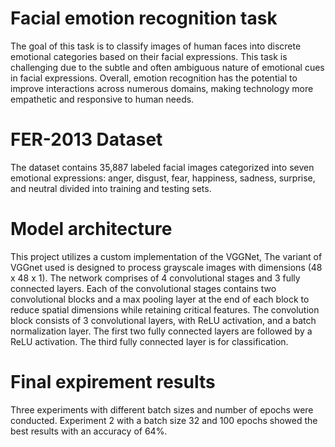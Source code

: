 # Facial emotion recognition task
The goal of this task is to classify images of human faces into discrete emotional categories based on their facial expressions. This task is challenging due to the subtle and often ambiguous nature of emotional cues in facial expressions. Overall, emotion recognition has the potential to improve interactions across numerous domains, making technology more empathetic and responsive to human needs.

# FER-2013 Dataset
The dataset contains 35,887 labeled facial images categorized into seven emotional expressions: anger, disgust, fear, happiness, sadness, surprise, and neutral divided into training and testing sets.

# Model architecture
This project utilizes a custom implementation of the VGGNet, The variant of VGGnet used is designed to process grayscale images with dimensions (48 x 48 x 1). The network comprises of 4 convolutional stages and 3 fully connected layers. Each of the convolutional stages contains two convolutional blocks and a max pooling layer at the end of each block to reduce spatial dimensions while retaining critical features. The convolution block consists of 3 convolutional layers, with ReLU activation, and a batch normalization layer. The first two fully connected layers are followed by a ReLU activation. The third fully connected layer is for classification.

# Final expirement results
Three experiments with different batch sizes and number of epochs were conducted. Experiment 2 with a batch size 32 and 100 epochs showed the best results with an accuracy of 64%.
